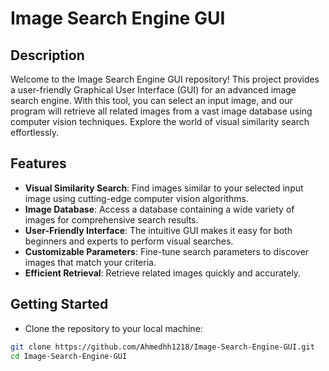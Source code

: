 # Image Search Engine GUI

## Description

Welcome to the Image Search Engine GUI repository! This project provides a user-friendly Graphical User Interface (GUI) for an advanced image search engine. With this tool, you can select an input image, and our program will retrieve all related images from a vast image database using computer vision techniques. Explore the world of visual similarity search effortlessly.

## Features

- **Visual Similarity Search**: Find images similar to your selected input image using cutting-edge computer vision algorithms.
- **Image Database**: Access a database containing a wide variety of images for comprehensive search results.
- **User-Friendly Interface**: The intuitive GUI makes it easy for both beginners and experts to perform visual searches.
- **Customizable Parameters**: Fine-tune search parameters to discover images that match your criteria.
- **Efficient Retrieval**: Retrieve related images quickly and accurately.

## Getting Started

- Clone the repository to your local machine:

```bash
git clone https://github.com/Ahmedhh1218/Image-Search-Engine-GUI.git
cd Image-Search-Engine-GUI
